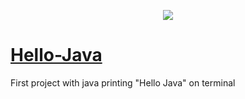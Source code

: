 <p align="center">
  <a href="https://skillicons.dev">
    <img src="https://skillicons.dev/icons?i=java" /> <h1 style="inline">Hello-Java</h1> 
  </a>
</p>


First project with java printing "Hello Java" on terminal
